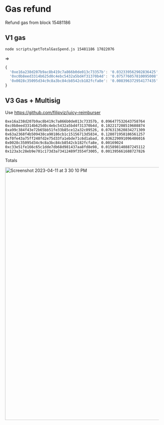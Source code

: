 # Gas refund

Refund gas from block 15481186

## V1 gas

```bash
node scripts/getTotalGasSpend.js 15481186 17022076
```
=>
```js
{
  '0xe16a238d207b9ac8b419c7a866b0de013c73357b': '0.032339562902836425',
  '0xc0b8eed3314b625d0c4ebc5432a5bd4f31370b4d': '0.075776057810095008',
  '0x0028c35095d34c9c8a3bc84cb8542cb182fcfa8e': '0.008396372954177435'
}
```


## V3 Gas + Multisig

Use https://github.com/filipviz/juicy-reimburser

```
0xe16a238d207b9ac8b419c7a866b0de013c73357b, 0.096477532643758764
0xc0b8eed3314b625d0c4ebc5432a5bd4f31370b4d, 0.102217208519608874
0xa99c384f43e72b65bb51fe33b85ce12a32c09526, 0.076313620834271309
0x63a2368f4b509438ca90186cb1c15156713d5834, 0.128071958186561257
0xf0fe43a75ff248fd2e75d33fa1ebde71c6d1abad, 0.036229091096486016
0x0028c35095d34c9c8a3bc84cb8542cb182fcfa8e, 0.00169024
0xc33e51fe166c65c1dde7db68d981437aa8fd8e98, 0.015898140887245112
0x123a3c28eb9e701c173d3a73412489f3554f3005, 0.001395661688727826
```

Totals

<img width="829" alt="Screenshot 2023-04-11 at 3 30 10 PM" src="https://user-images.githubusercontent.com/12551741/231069706-b12ed3c0-aa96-418d-85fa-b873c5401036.png">
